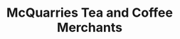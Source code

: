 ---
title: "McQuarries Tea and Coffee Merchants"
url: /saskatoon/mcquarries-tea-and-coffee-merchants/
shop: tea
---